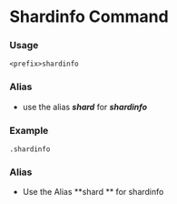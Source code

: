 # Shardinfo Command

### Usage

`<prefix>shardinfo`

### Alias

* use the alias _**shard**_ for _**shardinfo**_

### Example

```
.shardinfo
```



### Alias

* Use the Alias **shard ** for shardinfo




